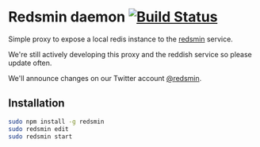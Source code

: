 Redsmin daemon [![Build Status](https://secure.travis-ci.org/FGRibreau/redsmin.png)](http://travis-ci.org/FGRibreau/redsmin)
=============

Simple proxy to expose a local redis instance to the [redsmin](https://redsmin.com) service.

We're still actively developing this proxy and the reddish service so please update often.

We'll announce changes on our Twitter account [@redsmin](https://twitter.com/redsmin).

Installation
------------

```bash
sudo npm install -g redsmin
sudo redsmin edit
sudo redsmin start
```
